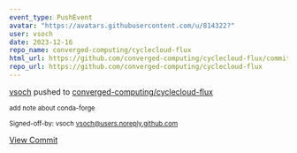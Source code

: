 ```yaml
---
event_type: PushEvent
avatar: "https://avatars.githubusercontent.com/u/814322?"
user: vsoch
date: 2023-12-16
repo_name: converged-computing/cyclecloud-flux
html_url: https://github.com/converged-computing/cyclecloud-flux/commit/64a51d7a4425a5ef1182a08af13f80411516cbc4
repo_url: https://github.com/converged-computing/cyclecloud-flux
---
```


<a href='https://github.com/vsoch' target='_blank'>vsoch</a> pushed to <a href='https://github.com/converged-computing/cyclecloud-flux' target='_blank'>converged-computing/cyclecloud-flux</a>

<small>add note about conda-forge

Signed-off-by: vsoch <vsoch@users.noreply.github.com></small>

<a href='https://github.com/converged-computing/cyclecloud-flux/commit/64a51d7a4425a5ef1182a08af13f80411516cbc4' target='_blank'>View Commit</a>